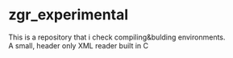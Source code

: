 # zgr_experimental
This is a repository that i check compiling&amp;bulding environments.  
A small, header only XML reader built in C
